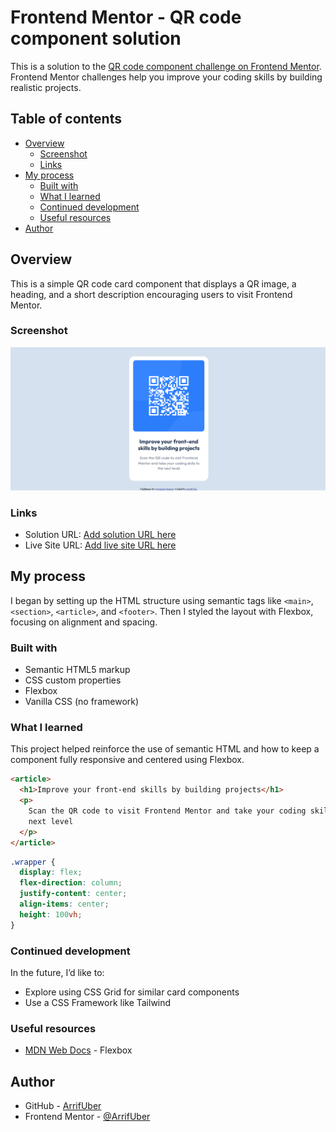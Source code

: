 # Frontend Mentor - QR code component solution

This is a solution to the [QR code component challenge on Frontend Mentor](https://www.frontendmentor.io/challenges/qr-code-component-iux_sIO_H). Frontend Mentor challenges help you improve your coding skills by building realistic projects.

## Table of contents

- [Overview](#overview)
  - [Screenshot](#screenshot)
  - [Links](#links)
- [My process](#my-process)
  - [Built with](#built-with)
  - [What I learned](#what-i-learned)
  - [Continued development](#continued-development)
  - [Useful resources](#useful-resources)
- [Author](#author)

## Overview

This is a simple QR code card component that displays a QR image, a heading, and a short description encouraging users to visit Frontend Mentor.

### Screenshot

![](./readme%20image/screenshot%20dekstop.png)

### Links

- Solution URL: [Add solution URL here](https://your-solution-url.com)
- Live Site URL: [Add live site URL here](https://your-live-site-url.com)

## My process

I began by setting up the HTML structure using semantic tags like `<main>`, `<section>`, `<article>`, and `<footer>`. Then I styled the layout with Flexbox, focusing on alignment and spacing.

### Built with

- Semantic HTML5 markup
- CSS custom properties
- Flexbox
- Vanilla CSS (no framework)

### What I learned

This project helped reinforce the use of semantic HTML and how to keep a component fully responsive and centered using Flexbox.

```html
<article>
  <h1>Improve your front-end skills by building projects</h1>
  <p>
    Scan the QR code to visit Frontend Mentor and take your coding skills to the
    next level
  </p>
</article>
```

```css
.wrapper {
  display: flex;
  flex-direction: column;
  justify-content: center;
  align-items: center;
  height: 100vh;
}
```

### Continued development

In the future, I’d like to:

- Explore using CSS Grid for similar card components
- Use a CSS Framework like Tailwind

### Useful resources

- [MDN Web Docs](https://developer.mozilla.org/en-US/docs/Web/CSS/CSS_flexible_box_layout) - Flexbox

## Author

- GitHub - [ArrifUber](https://github.com/ArrifUber)
- Frontend Mentor - [@ArrifUber](https://www.frontendmentor.io/profile/ArrifUber)
